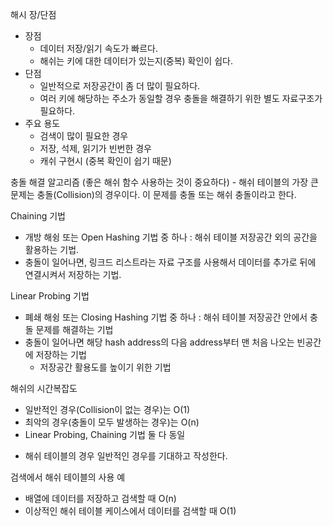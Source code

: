 해시 장/단점
- 장점
    - 데이터 저장/읽기 속도가 빠르다.
    - 해쉬는 키에 대한 데이터가 있는지(중복) 확인이 쉽다.
- 단점
    - 일반적으로 저장공간이 좀 더 많이 필요하다.
    - 여러 키에 해당하는 주소가 동일할 경우 충돌을 해결하기 위한 별도 자료구조가 필요하다.
- 주요 용도
    - 검색이 많이 필요한 경우
    - 저장, 석제, 읽기가 빈번한 경우
    - 캐쉬 구현시 (중복 확인이 쉽기 때문)

충돌 해결 알고리즘 (좋은 해쉬 함수 사용하는 것이 중요하다)
    - 해쉬 테이블의 가장 큰 문제는 충돌(Collision)의 경우이다. 이 문제를 충돌 또는 해쉬 충돌이라고 한다.


Chaining 기법
- 개방 해슁 또는 Open Hashing 기법 중 하나 : 해쉬 테이블 저장공간 외의 공간을 활용하는 기법.
- 충돌이 일어나면, 링크드 리스트라는 자료 구조를 사용해서 데이터를 추가로 뒤에 연결시켜서 저장하는 기법.


Linear Probing 기법
- 폐쇄 해슁 또는 Closing Hashing 기법 중 하나 : 해쉬 테이블 저장공간 안에서 충돌 문제를 해결하는 기법
- 충돌이 일어나면 해당 hash address의 다음 address부터 맨 처음 나오는 빈공간에 저장하는 기법
    - 저장공간 활용도를 높이기 위한 기법

해쉬의 시간복잡도
- 일반적인 경우(Collision이 없는 경우)는 O(1)
- 최악의 경우(충돌이 모두 발생하는 경우)는 O(n)
- Linear Probing, Chaining 기법 둘 다 동일
* 해쉬 테이블의 경우 일반적인 경우를 기대하고 작성한다.


검색에서 해쉬 테이블의 사용 예
- 배열에 데이터를 저장하고 검색할 때 O(n)
- 이상적인 해쉬 테이블 케이스에서 데이터를 검색할 때 O(1)